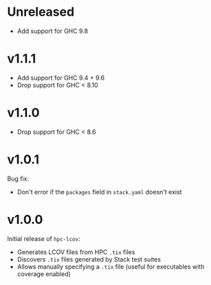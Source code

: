 # Unreleased

* Add support for GHC 9.8

# v1.1.1

* Add support for GHC 9.4 + 9.6
* Drop support for GHC < 8.10

# v1.1.0

* Drop support for GHC < 8.6

# v1.0.1

Bug fix:

* Don't error if the `packages` field in `stack.yaml` doesn't exist

# v1.0.0

Initial release of `hpc-lcov`:

* Generates LCOV files from HPC `.tix` files
* Discovers `.tix` files generated by Stack test suites
* Allows manually specifying a `.tix` file (useful for executables with coverage enabled)
